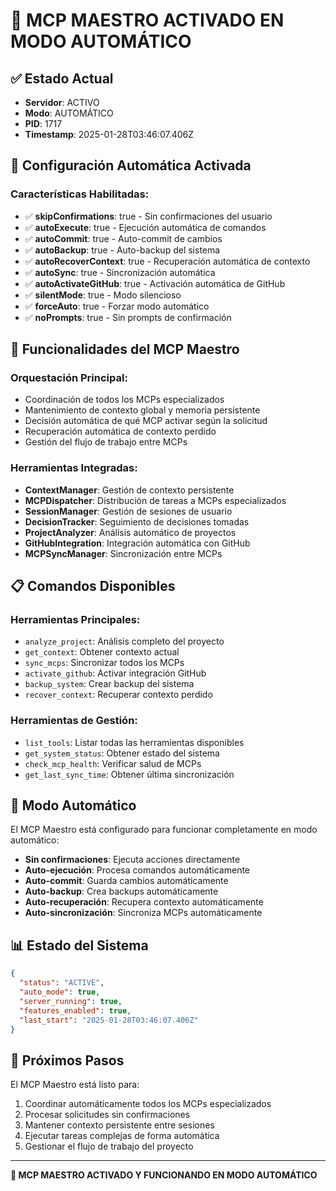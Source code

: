 # 🎯 MCP MAESTRO ACTIVADO EN MODO AUTOMÁTICO

## ✅ Estado Actual
- **Servidor**: ACTIVO
- **Modo**: AUTOMÁTICO
- **PID**: 1717
- **Timestamp**: 2025-01-28T03:46:07.406Z

## 🔧 Configuración Automática Activada

### Características Habilitadas:
- ✅ **skipConfirmations**: true - Sin confirmaciones del usuario
- ✅ **autoExecute**: true - Ejecución automática de comandos
- ✅ **autoCommit**: true - Auto-commit de cambios
- ✅ **autoBackup**: true - Auto-backup del sistema
- ✅ **autoRecoverContext**: true - Recuperación automática de contexto
- ✅ **autoSync**: true - Sincronización automática
- ✅ **autoActivateGitHub**: true - Activación automática de GitHub
- ✅ **silentMode**: true - Modo silencioso
- ✅ **forceAuto**: true - Forzar modo automático
- ✅ **noPrompts**: true - Sin prompts de confirmación

## 🚀 Funcionalidades del MCP Maestro

### Orquestación Principal:
- Coordinación de todos los MCPs especializados
- Mantenimiento de contexto global y memoria persistente
- Decisión automática de qué MCP activar según la solicitud
- Recuperación automática de contexto perdido
- Gestión del flujo de trabajo entre MCPs

### Herramientas Integradas:
- **ContextManager**: Gestión de contexto persistente
- **MCPDispatcher**: Distribución de tareas a MCPs especializados
- **SessionManager**: Gestión de sesiones de usuario
- **DecisionTracker**: Seguimiento de decisiones tomadas
- **ProjectAnalyzer**: Análisis automático de proyectos
- **GitHubIntegration**: Integración automática con GitHub
- **MCPSyncManager**: Sincronización entre MCPs

## 📋 Comandos Disponibles

### Herramientas Principales:
- `analyze_project`: Análisis completo del proyecto
- `get_context`: Obtener contexto actual
- `sync_mcps`: Sincronizar todos los MCPs
- `activate_github`: Activar integración GitHub
- `backup_system`: Crear backup del sistema
- `recover_context`: Recuperar contexto perdido

### Herramientas de Gestión:
- `list_tools`: Listar todas las herramientas disponibles
- `get_system_status`: Obtener estado del sistema
- `check_mcp_health`: Verificar salud de MCPs
- `get_last_sync_time`: Obtener última sincronización

## 🎯 Modo Automático

El MCP Maestro está configurado para funcionar completamente en modo automático:

- **Sin confirmaciones**: Ejecuta acciones directamente
- **Auto-ejecución**: Procesa comandos automáticamente
- **Auto-commit**: Guarda cambios automáticamente
- **Auto-backup**: Crea backups automáticamente
- **Auto-recuperación**: Recupera contexto automáticamente
- **Auto-sincronización**: Sincroniza MCPs automáticamente

## 📊 Estado del Sistema

```json
{
  "status": "ACTIVE",
  "auto_mode": true,
  "server_running": true,
  "features_enabled": true,
  "last_start": "2025-01-28T03:46:07.406Z"
}
```

## 🔄 Próximos Pasos

El MCP Maestro está listo para:
1. Coordinar automáticamente todos los MCPs especializados
2. Procesar solicitudes sin confirmaciones
3. Mantener contexto persistente entre sesiones
4. Ejecutar tareas complejas de forma automática
5. Gestionar el flujo de trabajo del proyecto

---

**🎯 MCP MAESTRO ACTIVADO Y FUNCIONANDO EN MODO AUTOMÁTICO**
